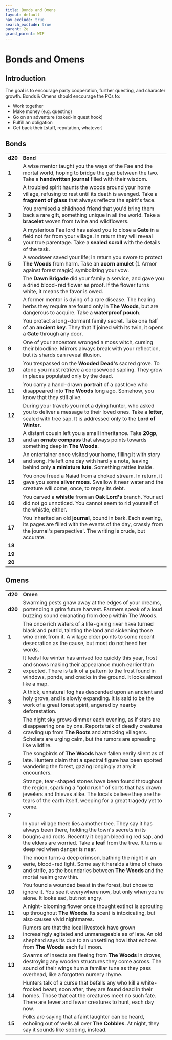 ```yaml
---
title: Bonds and Omens
layout: default
nav_exclude: true
search_exclude: true
parent: 2e
grand_parent: WIP
---
```


# Bonds and Omens

## Introduction

The goal is to encourage party cooperation, further questing, and character growth. Bonds & Omens should encourage the PCs to:
- Work together
- Make money (e.g. questing)
- Go on an adventure (baked-in quest hook)
- Fulfill an obligation
- Get back their [stuff, reputation, whatever]

## Bonds

|         |                                                                                                                                                                                                      |
| ------- | ---------------------------------------------------------------------------------------------------------------------------------------------------------------------------------------------------- |
| **d20** | **Bond**                                                                                                                                                                                             |
| **1**   | A wise mentor taught you the ways of the Fae and the mortal world, hoping to bridge the gap between the two. Take a **handwritten journal** filled with their wisdom.                                |
| **2**   | A troubled spirit haunts the woods around your home village, refusing to rest until its death is avenged. Take a **fragment of glass** that always reflects the spirit's face.                       |
| **3**   | You promised a childhood friend that you'd bring them back a rare gift, something unique in all the world. Take a **bracelet** woven from twine and wildflowers.                                     |
| **4**   | A mysterious Fae lord has asked you to close a **Gate** in a field not far from your village. In return they will reveal your true parentage. Take a **sealed scroll** with the details of the task. |
| **5**   | A woodseer saved your life; in return you swore to protect **The Woods** from harm. Take an **acorn amulet** (1 Armor against forest magic) symbolizing your vow.                                    |
| **6**   | The **Dawn Brigade** did your family a service, and gave you a dried blood-red flower as proof. If the flower turns white, it means the favor is owed.                                               |
| **7**   | A former mentor is dying of a rare disease. The healing herbs they require are found only in **The Woods**, but are dangerous to acquire. Take a **waterproof pouch**.                               |
| **8**   | You protect a long-dormant family secret. Take one half of an **ancient key**. They that if joined with its twin, it opens a **Gate** through any door.                                              |
| **9**   | One of your ancestors wronged a moss witch, cursing their bloodline. Mirrors always break with your reflection, but its shards can reveal illusion.                                                  |
| **10**  | You trespassed on the **Wooded Dead's** sacred grove. To atone you must retrieve a corpsewood sapling. They grow in places populated only by the dead.                                               |
| **11**  | You carry a hand-drawn **portrait** of a past love who disappeared into **The Woods** long ago. Somehow, you know that they still alive.                                                             |
| **12**  | During your travels you met a dying hunter, who asked you to deliver a message to their loved ones. Take a **letter**, sealed with tree sap. It is addressed only to the **Lord of Winter**.         |
| **13**  | A distant cousin left you a small inheritance. Take **20gp**, and an **ornate compass** that always points towards something deep in **The Woods**.                                                  |
| **14**  | An entertainer once visited your home, filling it with story and song. He left one day with hardly a note, leaving behind only **a miniature lute**. Something rattles inside.                       |
| **15**  | You once freed a Naiad from a choked stream. In return, it gave you some **silver moss**. Swallow it near water and the creature will come, once, to repay its debt.                                 |
| **16**  | You carved a **whistle** from an **Oak Lord's** branch. Your act did not go unnoticed. You cannot seem to rid yourself of the whistle, either.                                                       |
| **17**  | You inherited an old **journal**, bound in bark. Each evening, its pages are filled with the events of the day, crassly from the journal's perspective'. The writing is crude, but accurate.         |
| **18**  |                                                                                                                                                                                                      |
| **19**  |                                                                                                                                                                                                      |
| **20**  |                                                                                                                                                                                                      |


## Omens

|         |                                                                                                                                                                                                                                                                          |
| ------- | ------------------------------------------------------------------------------------------------------------------------------------------------------------------------------------------------------------------------------------------------------------------------ |
| **d20** | **Omen**                                                                                                                                                                                                                                                                 |
| **d20** | Swarming pests gnaw away at the edges of your dreams, portending a grim future harvest. Farmers speak of a loud buzzing sound emanating from deep within The Woods.                                                                                                      |
| **1**   | The once rich waters of a life-giving river have turned black and putrid, tainting the land and sickening those who drink from it. A village elder points to some recent desecration as the cause, but most do not heed her words.                                       |
| **2**   | It feels like winter has arrived too quickly this year, frost and snows making their appearance much earlier than expected. There is talk of a pattern to the frost found in windows, ponds, and cracks in the ground. It looks almost like a map.                       |
| **3**   | A thick, unnatural fog has descended upon an ancient and holy grove, and is slowly expanding. It is said to be the work of a great forest spirit, angered by nearby deforestation.                                                                                       |
| **4**   | The night sky grows dimmer each evening, as if stars are disappearing one by one. Reports talk of deadly creatures crawling up from **The Roots** and attacking villagers.  Scholars are urging calm, but the rumors are spreading like wildfire.                        |
| **5**   | The songbirds of **The Woods** have fallen eerily silent as of late. Hunters claim that a spectral figure has been spotted wandering the forest, gazing longingly at any it encounters.                                                                                  |
| **6**   | Strange, tear-shaped stones have been found throughout the region, sparking a "gold rush" of sorts that has drawn jewelers and thieves alike. The locals believe they are the tears of the earth itself, weeping for a great tragedy yet to come.                        |
| **7**   |                                                                                                                                                                                                                                                                          |
| **8**   | In your village there lies a mother tree. They say it has always been there, holding the town's secrets in its boughs and roots. Recently it began bleeding red sap, and the elders are worried. Take a **leaf** from the tree. It turns a deep red when danger is near. |
| **9**   | The moon turns a deep crimson, bathing the night in an eerie, blood-red light. Some say it heralds a time of chaos and strife, as the boundaries between **The Woods** and the mortal realm grow thin.                                                                   |
| **10**  | You found a wounded beast in the forest, but chose to ignore it. You see it everywhere now, but only when you're alone. It looks sad, but not angry.                                                                                                                     |
| **11**  | A night-blooming flower once thought extinct is sprouting up throughout **The Woods**. Its scent is intoxicating, but also causes vivid nightmares.                                                                                                                      |
| **12**  | Rumors are that the local livestock have grown increasingly agitated and unmanageable as of late. An old shephard says its due to an unsettling howl that echoes from **The Woods** each full moon.                                                                      |
| **13**  | Swarms of insects are fleeing from **The Woods** in droves, destroying any wooden structures they come across. The sound of their wings hum a familiar tune as they pass overhead, like a forgotten nursery rhyme.                                                       |
| **14**  | Hunters talk of a curse that befalls any who kill a white-frocked beast; soon after, they are found dead in their homes. Those that eat the creatures meet no such fate. There are fewer and fewer creatures to hunt, each day now.                                      |
| **15**  | Folks are saying that a faint laughter can be heard, echoiing out of wells all over **The Cobbles**. At night, they say it sounds like sobbing, instead.                                                                                                                 |

